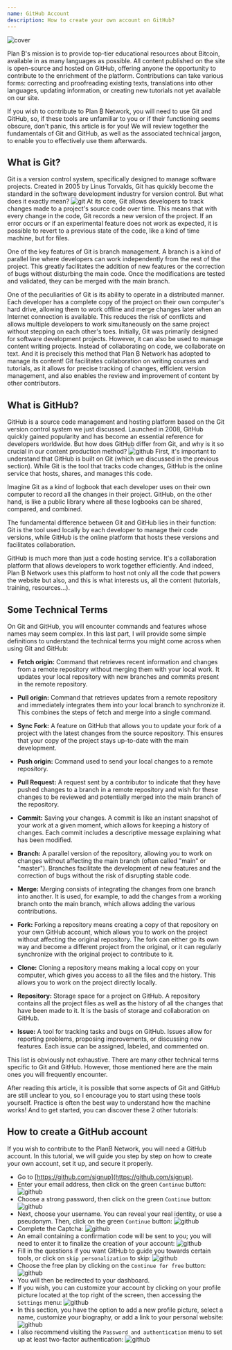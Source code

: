 ```yaml
---
name: GitHub Account
description: How to create your own account on GitHub?
---
```


![cover](assets/cover.webp)

Plan ₿'s mission is to provide top-tier educational resources about Bitcoin, available in as many languages as possible. All content published on the site is open-source and hosted on GitHub, offering anyone the opportunity to contribute to the enrichment of the platform. Contributions can take various forms: correcting and proofreading existing texts, translations into other languages, updating information, or creating new tutorials not yet available on our site.

If you wish to contribute to Plan ₿ Network, you will need to use Git and GitHub, so, if these tools are unfamiliar to you or if their functioning seems obscure, don't panic, this article is for you! We will review together the fundamentals of Git and GitHub, as well as the associated technical jargon, to enable you to effectively use them afterwards.

## What is Git?

Git is a version control system, specifically designed to manage software projects. Created in 2005 by Linus Torvalds, Git has quickly become the standard in the software development industry for version control. But what does it exactly mean?
![git](assets/11.webp)
At its core, Git allows developers to track changes made to a project's source code over time. This means that with every change in the code, Git records a new version of the project. If an error occurs or if an experimental feature does not work as expected, it is possible to revert to a previous state of the code, like a kind of time machine, but for files.

One of the key features of Git is branch management. A branch is a kind of parallel line where developers can work independently from the rest of the project. This greatly facilitates the addition of new features or the correction of bugs without disturbing the main code. Once the modifications are tested and validated, they can be merged with the main branch.

One of the peculiarities of Git is its ability to operate in a distributed manner. Each developer has a complete copy of the project on their own computer's hard drive, allowing them to work offline and merge changes later when an Internet connection is available. This reduces the risk of conflicts and allows multiple developers to work simultaneously on the same project without stepping on each other's toes.
Initially, Git was primarily designed for software development projects. However, it can also be used to manage content writing projects. Instead of collaborating on code, we collaborate on text. And it is precisely this method that Plan ₿ Network has adopted to manage its content! Git facilitates collaboration on writing courses and tutorials, as it allows for precise tracking of changes, efficient version management, and also enables the review and improvement of content by other contributors.

## What is GitHub?

GitHub is a source code management and hosting platform based on the Git version control system we just discussed. Launched in 2008, GitHub quickly gained popularity and has become an essential reference for developers worldwide. But how does GitHub differ from Git, and why is it so crucial in our content production method?
![github](assets/12.webp)
First, it's important to understand that GitHub is built on Git (which we discussed in the previous section). While Git is the tool that tracks code changes, GitHub is the online service that hosts, shares, and manages this code.

Imagine Git as a kind of logbook that each developer uses on their own computer to record all the changes in their project. GitHub, on the other hand, is like a public library where all these logbooks can be shared, compared, and combined.

The fundamental difference between Git and GitHub lies in their function: Git is the tool used locally by each developer to manage their code versions, while GitHub is the online platform that hosts these versions and facilitates collaboration.

GitHub is much more than just a code hosting service. It's a collaboration platform that allows developers to work together efficiently. And indeed, Plan ₿ Network uses this platform to host not only all the code that powers the website but also, and this is what interests us, all the content (tutorials, training, resources...).

## Some Technical Terms

On Git and GitHub, you will encounter commands and features whose names may seem complex. In this last part, I will provide some simple definitions to understand the technical terms you might come across when using Git and GitHub:

- **Fetch origin:** Command that retrieves recent information and changes from a remote repository without merging them with your local work. It updates your local repository with new branches and commits present in the remote repository.

- **Pull origin:** Command that retrieves updates from a remote repository and immediately integrates them into your local branch to synchronize it. This combines the steps of fetch and merge into a single command.
- **Sync Fork:** A feature on GitHub that allows you to update your fork of a project with the latest changes from the source repository. This ensures that your copy of the project stays up-to-date with the main development.
- **Push origin:** Command used to send your local changes to a remote repository.

- **Pull Request:** A request sent by a contributor to indicate that they have pushed changes to a branch in a remote repository and wish for these changes to be reviewed and potentially merged into the main branch of the repository.

- **Commit:** Saving your changes. A commit is like an instant snapshot of your work at a given moment, which allows for keeping a history of changes. Each commit includes a descriptive message explaining what has been modified.

- **Branch:** A parallel version of the repository, allowing you to work on changes without affecting the main branch (often called "main" or "master"). Branches facilitate the development of new features and the correction of bugs without the risk of disrupting stable code.

- **Merge:** Merging consists of integrating the changes from one branch into another. It is used, for example, to add the changes from a working branch onto the main branch, which allows adding the various contributions.

- **Fork:** Forking a repository means creating a copy of that repository on your own GitHub account, which allows you to work on the project without affecting the original repository. The fork can either go its own way and become a different project from the original, or it can regularly synchronize with the original project to contribute to it.

- **Clone:** Cloning a repository means making a local copy on your computer, which gives you access to all the files and the history. This allows you to work on the project directly locally.

- **Repository:** Storage space for a project on GitHub. A repository contains all the project files as well as the history of all the changes that have been made to it. It is the basis of storage and collaboration on GitHub.

- **Issue:** A tool for tracking tasks and bugs on GitHub. Issues allow for reporting problems, proposing improvements, or discussing new features. Each issue can be assigned, labeled, and commented on.

This list is obviously not exhaustive. There are many other technical terms specific to Git and GitHub. However, those mentioned here are the main ones you will frequently encounter.

After reading this article, it is possible that some aspects of Git and GitHub are still unclear to you, so I encourage you to start using these tools yourself. Practice is often the best way to understand how the machine works! And to get started, you can discover these 2 other tutorials:

## How to create a GitHub account

If you wish to contribute to the PlanB Network, you will need a GitHub account. In this tutorial, we will guide you step by step on how to create your own account, set it up, and secure it properly.

- Go to [https://github.com/signup](https://github.com/signup). 
- Enter your email address, then click on the green `Continue` button:
![github](assets/1.webp)
- Choose a strong password, then click on the green `Continue` button:
![github](assets/12.webp)
- Next, choose your username. You can reveal your real identity, or use a pseudonym. Then, click on the green `Continue` button:
![github](assets/3.webp)
- Complete the Captcha:
![github](assets/4.webp)
- An email containing a confirmation code will be sent to you; you will need to enter it to finalize the creation of your account:
![github](assets/5.webp)
- Fill in the questions if you want GitHub to guide you towards certain tools, or click on `skip personalization` to skip:
![github](assets/6.webp)
- Choose the free plan by clicking on the `Continue for free` button:
![github](assets/7.webp)
- You will then be redirected to your dashboard. 
- If you wish, you can customize your account by clicking on your profile picture located at the top right of the screen, then accessing the `Settings` menu:
![github](assets/8.webp)
- In this section, you have the option to add a new profile picture, select a name, customize your biography, or add a link to your personal website:
![github](assets/9.webp)
- I also recommend visiting the `Password and authentication` menu to set up at least two-factor authentication:
![github](assets/10.webp)
